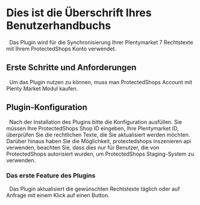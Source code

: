# Dies ist die Überschrift Ihres Benutzerhandbuchs
 
Das Plugin wird für die Synchronisierung Ihrer Plentymarket 7 Rechtstexte mit Ihrem ProtectedShops Konto verwendet.
 
## Erste Schritte und Anforderungen
 
Um das Plugin nutzen zu können, muss man ProtectedShops Account mit Plenty Market Modul kaufen.

## Plugin-Konfiguration
 
Nach der Installation des Plugins bitte die Konfiguration ausfüllen. Sie müssen Ihre ProtectedShops Shop ID eingeben, Ihre Plentymarket ID, überprüfen Sie die rechtlichen Texte, die Sie aktualisiert werden möchten. Darüber hinaus haben Sie die Möglichkeit, protectedshops inszenieren api verwenden, beachten Sie, dass dies nur für Benutzer, die von ProtectedShops autorisiert wurden, um ProtectedShops Staging-System zu verwenden.
 
### Das erste Feature des Plugins
 
Das Plugin aktualisiert die gewünschten Rechtstexte täglich oder auf Anfrage mit einem Klick auf einen Button.